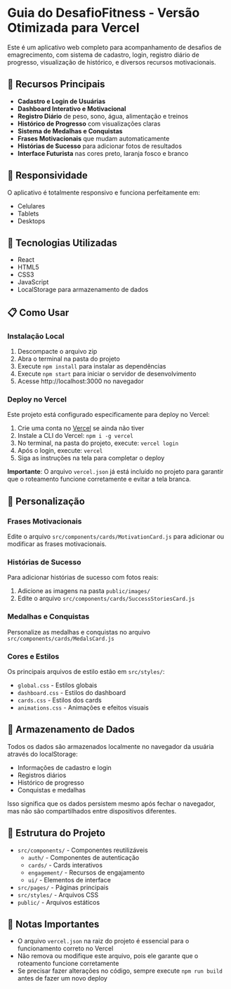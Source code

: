 # Guia do DesafioFitness - Versão Otimizada para Vercel

Este é um aplicativo web completo para acompanhamento de desafios de emagrecimento, com sistema de cadastro, login, registro diário de progresso, visualização de histórico, e diversos recursos motivacionais.

## 🚀 Recursos Principais

- **Cadastro e Login de Usuárias**
- **Dashboard Interativo e Motivacional**
- **Registro Diário** de peso, sono, água, alimentação e treinos
- **Histórico de Progresso** com visualizações claras
- **Sistema de Medalhas e Conquistas**
- **Frases Motivacionais** que mudam automaticamente
- **Histórias de Sucesso** para adicionar fotos de resultados
- **Interface Futurista** nas cores preto, laranja fosco e branco

## 📱 Responsividade

O aplicativo é totalmente responsivo e funciona perfeitamente em:
- Celulares
- Tablets
- Desktops

## 🔧 Tecnologias Utilizadas

- React
- HTML5
- CSS3
- JavaScript
- LocalStorage para armazenamento de dados

## 📋 Como Usar

### Instalação Local

1. Descompacte o arquivo zip
2. Abra o terminal na pasta do projeto
3. Execute `npm install` para instalar as dependências
4. Execute `npm start` para iniciar o servidor de desenvolvimento
5. Acesse http://localhost:3000 no navegador

### Deploy no Vercel

Este projeto está configurado especificamente para deploy no Vercel:

1. Crie uma conta no [Vercel](https://vercel.com) se ainda não tiver
2. Instale a CLI do Vercel: `npm i -g vercel`
3. No terminal, na pasta do projeto, execute: `vercel login`
4. Após o login, execute: `vercel`
5. Siga as instruções na tela para completar o deploy

**Importante**: O arquivo `vercel.json` já está incluído no projeto para garantir que o roteamento funcione corretamente e evitar a tela branca.

## 🎨 Personalização

### Frases Motivacionais
Edite o arquivo `src/components/cards/MotivationCard.js` para adicionar ou modificar as frases motivacionais.

### Histórias de Sucesso
Para adicionar histórias de sucesso com fotos reais:
1. Adicione as imagens na pasta `public/images/`
2. Edite o arquivo `src/components/cards/SuccessStoriesCard.js`

### Medalhas e Conquistas
Personalize as medalhas e conquistas no arquivo `src/components/cards/MedalsCard.js`

### Cores e Estilos
Os principais arquivos de estilo estão em `src/styles/`:
- `global.css` - Estilos globais
- `dashboard.css` - Estilos do dashboard
- `cards.css` - Estilos dos cards
- `animations.css` - Animações e efeitos visuais

## 💾 Armazenamento de Dados

Todos os dados são armazenados localmente no navegador da usuária através do localStorage:
- Informações de cadastro e login
- Registros diários
- Histórico de progresso
- Conquistas e medalhas

Isso significa que os dados persistem mesmo após fechar o navegador, mas não são compartilhados entre dispositivos diferentes.

## 🔄 Estrutura do Projeto

- `src/components/` - Componentes reutilizáveis
  - `auth/` - Componentes de autenticação
  - `cards/` - Cards interativos
  - `engagement/` - Recursos de engajamento
  - `ui/` - Elementos de interface
- `src/pages/` - Páginas principais
- `src/styles/` - Arquivos CSS
- `public/` - Arquivos estáticos

## 📝 Notas Importantes

- O arquivo `vercel.json` na raiz do projeto é essencial para o funcionamento correto no Vercel
- Não remova ou modifique este arquivo, pois ele garante que o roteamento funcione corretamente
- Se precisar fazer alterações no código, sempre execute `npm run build` antes de fazer um novo deploy

